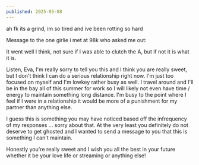 ```yaml
---
published: 2025-05-08
---
```


ah fk its a grind, im so tired and ive been rotting so hard

Message to the one girlie i met at 98k who asked me out:

It went well I think, not sure if I was able to clutch the A, but if not it is what it is.

Listen, Eva, I'm really sorry to tell you this and I think you are really sweet, but I don't think I can do a serious relationship right now. I'm just too focused on myself and I'm lowkey rather busy as well. I travel around and I'll be in the bay all of this summer for work so I will likely not even have time / energy to maintain something long distance. I'm busy to the point where I feel if I were in a relationship it would be more of a punishment for my partner than anything else. 

I guess this is something you may have noticed based off the infrequency of my responses ... sorry about that. At the very least you definitely do not deserve to get ghosted and I wanted to send a message to you that this is something I can't maintain.

Honestly you're really sweet and I wish you all the best in your future whether it be your love life or streaming or anything else!